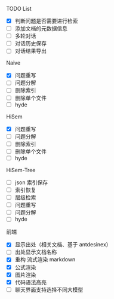 TODO List

* [X] 判断问题是否需要进行检索
* [ ] 添加文档的元数据信息
* [ ] 多轮对话
* [ ] 对话历史保存
* [ ] 对话结果导出

Naive

* [X] 问题重写
* [ ] 问题分解
* [ ] 删除索引
* [ ] 删除单个文件
* [ ] hyde

HiSem

* [X] 问题重写
* [ ] 问题分解
* [ ] 删除索引
* [ ] 删除单个文件
* [ ] hyde

HiSem-Tree

* [ ] json 索引保存
* [ ] 索引恢复
* [ ] 层级检索
* [ ] 问题重写
* [ ] 问题分解
* [ ] hyde

前端

* [X] 显示出处（相关文档、基于 antdesinex）
* [ ] 出处显示文档名称
* [X] 重构 流式渲染 markdown
* [X] 公式渲染
* [X] 图片渲染
* [X] 代码语法高亮
* [ ] 聊天界面支持选择不同大模型

